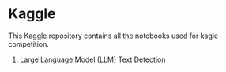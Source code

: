 # Kaggle

This Kaggle repository contains all the notebooks used for kagle competition.

1. Large Language Model (LLM) Text Detection

